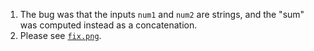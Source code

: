 1. The bug was that the inputs `num1` and `num2` are strings, and the "sum" was computed instead as a concatenation.
2. Please see [`fix.png`](/expand/screenshots/fix.png).
